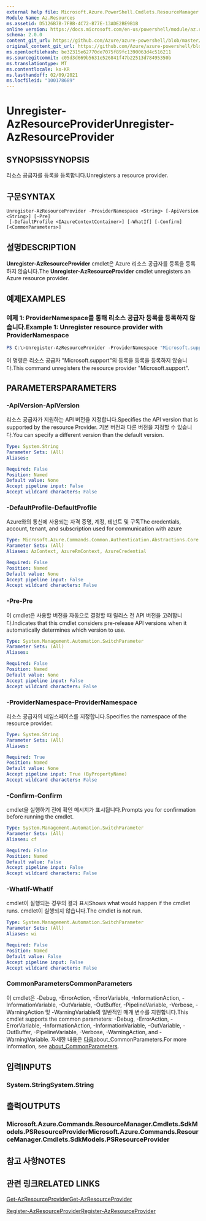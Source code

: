 ```yaml
---
external help file: Microsoft.Azure.PowerShell.Cmdlets.ResourceManager.dll-Help.xml
Module Name: Az.Resources
ms.assetid: D5126B7B-7FBB-4C72-B77E-13ADE2BE9B1B
online version: https://docs.microsoft.com/en-us/powershell/module/az.resources/unregister-azresourceprovider
schema: 2.0.0
content_git_url: https://github.com/Azure/azure-powershell/blob/master/src/Resources/Resources/help/Unregister-AzResourceProvider.md
original_content_git_url: https://github.com/Azure/azure-powershell/blob/master/src/Resources/Resources/help/Unregister-AzResourceProvider.md
ms.openlocfilehash: be32315e62770de7075f89fc1390063d4c516211
ms.sourcegitcommit: c05d3d669b5631e526841f47b22513d78495350b
ms.translationtype: MT
ms.contentlocale: ko-KR
ms.lasthandoff: 02/09/2021
ms.locfileid: "100178689"
---
```

# <span data-ttu-id="e2812-101">Unregister-AzResourceProvider</span><span class="sxs-lookup"><span data-stu-id="e2812-101">Unregister-AzResourceProvider</span></span>

## <span data-ttu-id="e2812-102">SYNOPSIS</span><span class="sxs-lookup"><span data-stu-id="e2812-102">SYNOPSIS</span></span>
<span data-ttu-id="e2812-103">리소스 공급자를 등록을 등록합니다.</span><span class="sxs-lookup"><span data-stu-id="e2812-103">Unregisters a resource provider.</span></span>

## <span data-ttu-id="e2812-104">구문</span><span class="sxs-lookup"><span data-stu-id="e2812-104">SYNTAX</span></span>

```
Unregister-AzResourceProvider -ProviderNamespace <String> [-ApiVersion <String>] [-Pre]
 [-DefaultProfile <IAzureContextContainer>] [-WhatIf] [-Confirm] [<CommonParameters>]
```

## <span data-ttu-id="e2812-105">설명</span><span class="sxs-lookup"><span data-stu-id="e2812-105">DESCRIPTION</span></span>
<span data-ttu-id="e2812-106">**Unregister-AzResourceProvider** cmdlet은 Azure 리소스 공급자를 등록을 등록하지 않습니다.</span><span class="sxs-lookup"><span data-stu-id="e2812-106">The **Unregister-AzResourceProvider** cmdlet unregisters an Azure resource provider.</span></span>

## <span data-ttu-id="e2812-107">예제</span><span class="sxs-lookup"><span data-stu-id="e2812-107">EXAMPLES</span></span>

### <span data-ttu-id="e2812-108">예제 1: ProviderNamespace를 통해 리소스 공급자 등록을 등록하지 않습니다.</span><span class="sxs-lookup"><span data-stu-id="e2812-108">Example 1: Unregister resource provider with ProviderNamespace</span></span>

```powershell
PS C:\>Unregister-AzResourceProvider -ProviderNamespace "Microsoft.support"
```

<span data-ttu-id="e2812-109">이 명령은 리소스 공급자 "Microsoft.support"의 등록을 등록을 등록하지 않습니다.</span><span class="sxs-lookup"><span data-stu-id="e2812-109">This command unregisters the resource provider "Microsoft.support".</span></span>

## <span data-ttu-id="e2812-110">PARAMETERS</span><span class="sxs-lookup"><span data-stu-id="e2812-110">PARAMETERS</span></span>

### <span data-ttu-id="e2812-111">-ApiVersion</span><span class="sxs-lookup"><span data-stu-id="e2812-111">-ApiVersion</span></span>
<span data-ttu-id="e2812-112">리소스 공급자가 지원하는 API 버전을 지정합니다.</span><span class="sxs-lookup"><span data-stu-id="e2812-112">Specifies the API version that is supported by the resource Provider.</span></span>
<span data-ttu-id="e2812-113">기본 버전과 다른 버전을 지정할 수 있습니다.</span><span class="sxs-lookup"><span data-stu-id="e2812-113">You can specify a different version than the default version.</span></span>

```yaml
Type: System.String
Parameter Sets: (All)
Aliases:

Required: False
Position: Named
Default value: None
Accept pipeline input: False
Accept wildcard characters: False
```

### <span data-ttu-id="e2812-114">-DefaultProfile</span><span class="sxs-lookup"><span data-stu-id="e2812-114">-DefaultProfile</span></span>
<span data-ttu-id="e2812-115">Azure와의 통신에 사용되는 자격 증명, 계정, 테넌트 및 구독</span><span class="sxs-lookup"><span data-stu-id="e2812-115">The credentials, account, tenant, and subscription used for communication with azure</span></span>

```yaml
Type: Microsoft.Azure.Commands.Common.Authentication.Abstractions.Core.IAzureContextContainer
Parameter Sets: (All)
Aliases: AzContext, AzureRmContext, AzureCredential

Required: False
Position: Named
Default value: None
Accept pipeline input: False
Accept wildcard characters: False
```

### <span data-ttu-id="e2812-116">-Pre</span><span class="sxs-lookup"><span data-stu-id="e2812-116">-Pre</span></span>
<span data-ttu-id="e2812-117">이 cmdlet은 사용할 버전을 자동으로 결정할 때 릴리스 전 API 버전을 고려합니다.</span><span class="sxs-lookup"><span data-stu-id="e2812-117">Indicates that this cmdlet considers pre-release API versions when it automatically determines which version to use.</span></span>

```yaml
Type: System.Management.Automation.SwitchParameter
Parameter Sets: (All)
Aliases:

Required: False
Position: Named
Default value: None
Accept pipeline input: False
Accept wildcard characters: False
```

### <span data-ttu-id="e2812-118">-ProviderNamespace</span><span class="sxs-lookup"><span data-stu-id="e2812-118">-ProviderNamespace</span></span>
<span data-ttu-id="e2812-119">리소스 공급자의 네임스페이스를 지정합니다.</span><span class="sxs-lookup"><span data-stu-id="e2812-119">Specifies the namespace of the resource provider.</span></span>

```yaml
Type: System.String
Parameter Sets: (All)
Aliases:

Required: True
Position: Named
Default value: None
Accept pipeline input: True (ByPropertyName)
Accept wildcard characters: False
```

### <span data-ttu-id="e2812-120">-Confirm</span><span class="sxs-lookup"><span data-stu-id="e2812-120">-Confirm</span></span>
<span data-ttu-id="e2812-121">cmdlet을 실행하기 전에 확인 메시지가 표시됩니다.</span><span class="sxs-lookup"><span data-stu-id="e2812-121">Prompts you for confirmation before running the cmdlet.</span></span>

```yaml
Type: System.Management.Automation.SwitchParameter
Parameter Sets: (All)
Aliases: cf

Required: False
Position: Named
Default value: False
Accept pipeline input: False
Accept wildcard characters: False
```

### <span data-ttu-id="e2812-122">-WhatIf</span><span class="sxs-lookup"><span data-stu-id="e2812-122">-WhatIf</span></span>
<span data-ttu-id="e2812-123">cmdlet이 실행되는 경우의 결과 표시</span><span class="sxs-lookup"><span data-stu-id="e2812-123">Shows what would happen if the cmdlet runs.</span></span>
<span data-ttu-id="e2812-124">cmdlet이 실행되지 않습니다.</span><span class="sxs-lookup"><span data-stu-id="e2812-124">The cmdlet is not run.</span></span>

```yaml
Type: System.Management.Automation.SwitchParameter
Parameter Sets: (All)
Aliases: wi

Required: False
Position: Named
Default value: False
Accept pipeline input: False
Accept wildcard characters: False
```

### <span data-ttu-id="e2812-125">CommonParameters</span><span class="sxs-lookup"><span data-stu-id="e2812-125">CommonParameters</span></span>
<span data-ttu-id="e2812-126">이 cmdlet은 -Debug, -ErrorAction, -ErrorVariable, -InformationAction, -InformationVariable, -OutVariable, -OutBuffer, -PipelineVariable, -Verbose, -WarningAction 및 -WarningVariable의 일반적인 매개 변수를 지원합니다.</span><span class="sxs-lookup"><span data-stu-id="e2812-126">This cmdlet supports the common parameters: -Debug, -ErrorAction, -ErrorVariable, -InformationAction, -InformationVariable, -OutVariable, -OutBuffer, -PipelineVariable, -Verbose, -WarningAction, and -WarningVariable.</span></span> <span data-ttu-id="e2812-127">자세한 내용은 [다음](http://go.microsoft.com/fwlink/?LinkID=113216)about_CommonParameters.</span><span class="sxs-lookup"><span data-stu-id="e2812-127">For more information, see [about_CommonParameters](http://go.microsoft.com/fwlink/?LinkID=113216).</span></span>

## <span data-ttu-id="e2812-128">입력</span><span class="sxs-lookup"><span data-stu-id="e2812-128">INPUTS</span></span>

### <span data-ttu-id="e2812-129">System.String</span><span class="sxs-lookup"><span data-stu-id="e2812-129">System.String</span></span>

## <span data-ttu-id="e2812-130">출력</span><span class="sxs-lookup"><span data-stu-id="e2812-130">OUTPUTS</span></span>

### <span data-ttu-id="e2812-131">Microsoft.Azure.Commands.ResourceManager.Cmdlets.SdkModels.PSResourceProvider</span><span class="sxs-lookup"><span data-stu-id="e2812-131">Microsoft.Azure.Commands.ResourceManager.Cmdlets.SdkModels.PSResourceProvider</span></span>

## <span data-ttu-id="e2812-132">참고 사항</span><span class="sxs-lookup"><span data-stu-id="e2812-132">NOTES</span></span>

## <span data-ttu-id="e2812-133">관련 링크</span><span class="sxs-lookup"><span data-stu-id="e2812-133">RELATED LINKS</span></span>

[<span data-ttu-id="e2812-134">Get-AzResourceProvider</span><span class="sxs-lookup"><span data-stu-id="e2812-134">Get-AzResourceProvider</span></span>](./Get-AzResourceProvider.md)

[<span data-ttu-id="e2812-135">Register-AzResourceProvider</span><span class="sxs-lookup"><span data-stu-id="e2812-135">Register-AzResourceProvider</span></span>](./Register-AzResourceProvider.md)



